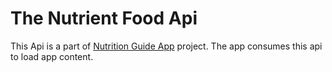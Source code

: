 # The Nutrient Food Api

This Api is a part of [Nutrition Guide App](https://github.com/abanidas/Nutrition-Guide-App) project. The app consumes this api to load app content.